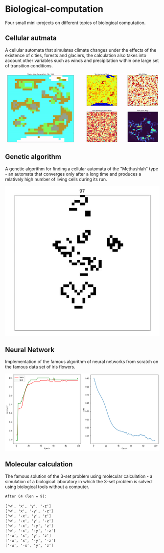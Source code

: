 # Biological-computation

Four small mini-projects on different topics of biological computation.

## Cellular autmata
A cellular automata that simulates climate changes under the effects of the existence of cities, forests and glaciers, the calculation also takes into account other variables such as winds and precipitation within one large set of transition conditions.

![Alt Text](https://github.com/itsikshteinberger/Biological-computation/raw/main/Images/ezgif.com-video-to-gif.gif)

## Genetic algorithm
A genetic algorithm for finding a cellular automata of the "Methushlah" type - an automata that converges only after a long time and produces a relatively high number of living cells during its run.

![Alt Text](https://github.com/itsikshteinberger/Biological-computation/blob/main/Images/ezgif.com-video-to-gif%20(1).gif)

## Neural Network
Implementation of the famous algorithm of neural networks from scratch on the famous data set of iris flowers.

![Alt Text](https://github.com/itsikshteinberger/Biological-computation/blob/main/Images/loss.png)

## Molecular calculation
The famous solution of the 3-set problem using molecular calculation - a simulation of a biological laboratory in which the 3-set problem is solved using biological tools without a computer.

```
After C4 (len = 9):

['w', 'x', 'y', '-z']
['w', 'x', '-y', '-z']
['w', '-x', 'y', 'z']
['w', '-x', 'y', '-z']
['w', '-x', '-y', 'z']
['w', '-x', '-y', '-z']
['-w', 'x', 'y', 'z']
['-w', 'x', '-y', '-z']
['-w', '-x', 'y', 'z']
```
